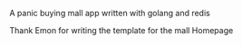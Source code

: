 A panic buying mall app written with golang and redis

Thank Emon for writing the template for the mall Homepage
